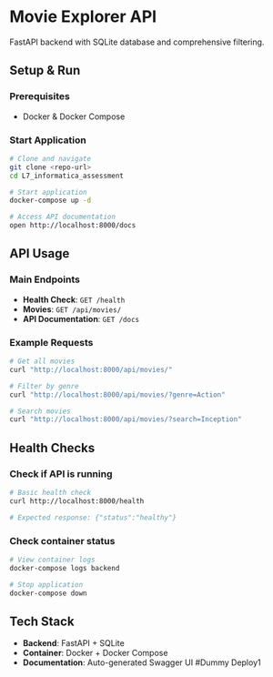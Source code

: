 # Movie Explorer API

FastAPI backend with SQLite database and comprehensive filtering.

## Setup & Run

### Prerequisites
- Docker & Docker Compose

### Start Application

```bash
# Clone and navigate
git clone <repo-url>
cd L7_informatica_assessment

# Start application
docker-compose up -d

# Access API documentation
open http://localhost:8000/docs
```

## API Usage

### Main Endpoints
- **Health Check**: `GET /health`
- **Movies**: `GET /api/movies/`
- **API Documentation**: `GET /docs`

### Example Requests

```bash
# Get all movies
curl "http://localhost:8000/api/movies/"

# Filter by genre
curl "http://localhost:8000/api/movies/?genre=Action"

# Search movies
curl "http://localhost:8000/api/movies/?search=Inception"
```

## Health Checks

### Check if API is running

```bash
# Basic health check
curl http://localhost:8000/health

# Expected response: {"status":"healthy"}
```

### Check container status

```bash
# View container logs
docker-compose logs backend

# Stop application
docker-compose down
```

## Tech Stack

- **Backend**: FastAPI + SQLite
- **Container**: Docker + Docker Compose
- **Documentation**: Auto-generated Swagger UI
#Dummy Deploy1
